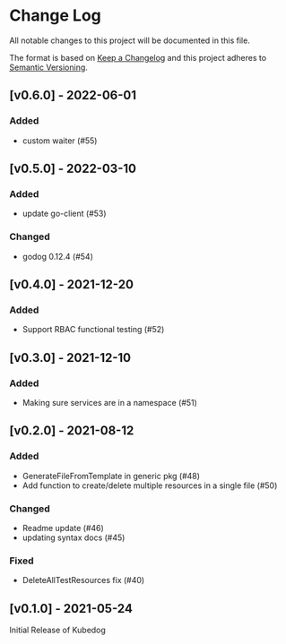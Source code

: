 # Change Log

All notable changes to this project will be documented in this file.

The format is based on [Keep a Changelog](http://keepachangelog.com/)
and this project adheres to [Semantic Versioning](http://semver.org/).

<!--
Added: for new features.
Changed: for changes in existing functionality.
Deprecated: for soon-to-be removed features.
Removed: for now removed features.
Fixed: for any bug fixes.
Security: in case of vulnerabilities.
-->

## [v0.6.0] - 2022-06-01
### Added
- custom waiter (#55)

## [v0.5.0] - 2022-03-10
### Added
- update go-client (#53)
### Changed
- godog 0.12.4 (#54)

## [v0.4.0] - 2021-12-20
### Added
- Support RBAC functional testing (#52)

## [v0.3.0] - 2021-12-10
### Added
- Making sure services are in a namespace (#51)

## [v0.2.0] - 2021-08-12
### Added
- GenerateFileFromTemplate in generic pkg (#48)
- Add function to create/delete multiple resources in a single file (#50)
### Changed
- Readme update (#46)
- updating syntax docs (#45)
### Fixed
- DeleteAllTestResources fix (#40)

## [v0.1.0] - 2021-05-24
Initial Release of Kubedog